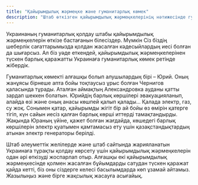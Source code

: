 ```yaml
---
title: "Қайырымдылық жәрмеңке және гуманитарлық көмек"
description: "Штаб өткізген қайырымдылық жәрмеңкелерінің нәтижесінде гуманитарлық көмек сатып алу үшін қомақты қаражат жиналды"
---
```


Украинаның гуманитарлық қолдау штабы қайырымдылық жәрмеңкелерін өткізе бастағанын білесіздер. Мүмкін Сіз біздің шеберлік сағаттарымызда қолдан жасалған кәдесыйлардың  иесі болған да шығарсыз. Ал біз уәде еткендей, қайырымдылық жәрмеңкелерінен түскен барлық қаражатты Украинаға гуманитарлық көмек ретінде жібердік.

Гуманитарлық көмекті алғашқы болып алушылардың бірі  – Юрий. Оның жанұясы бірнеше апта бойы тоқтаусыз ұрыс болған Чернигов қаласында тұрады. Аталған аймақтың Александровка ауданы қатты зардап шеккен болатын. Юрийдің барлық көршілері эвакуацияланып, алайда өзі және оның анасы көшпей қалып қалады... Қалада электр, газ, су жоқ. Сонымен қатар, қайырымды жігіт бір ай бойы өз өмірін қатерге тігіп, күн сайын иесіз қалған барлық көрші иттерді тамақтандырды.
Жақында Юраның үйіне, қажет болған жағдайда, көшедегі барлық көршілерін электр қуатымен қамтамасыз ету үшін қазақстандықтардың атынан электр генераторы берілді.

Штаб әлеуметтік желілерде және штаб сайтында жарияланатын Украинаға тұрақты қолдау көрсету үшін қайырымдылық жәрмеңкелерін одан әрі өткізуді жоспарлап отыр.
Алғашқы екі қайырымдылық жәрмеңкесінде қолмен жасалған бұйымдарды сатудан түскен қаражат қайда кетті, біз оны сіздерге келесі басылымдарда көп ұзамай айтамыз. Жазылыңыз және бірге жақсылық жасауға асығайық.
